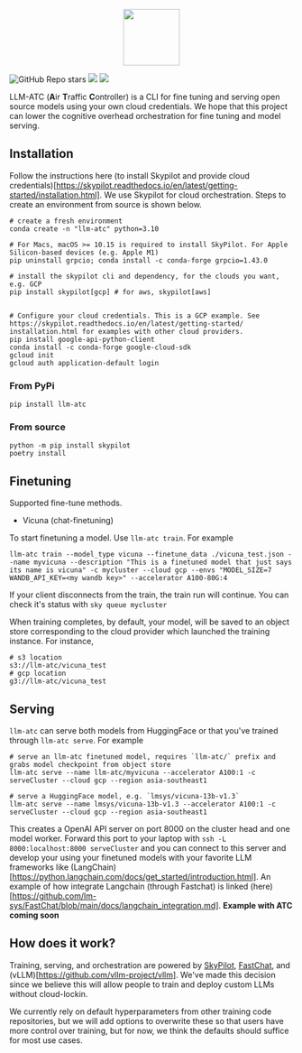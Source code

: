 <p align="center">
  <img height='100px' src="https://www.ocf.berkeley.edu/~asai/static/images/trainy.png">
</p>

![GitHub Repo stars](https://img.shields.io/github/stars/Trainy-ai/llm-atc?style=social)
[![](https://img.shields.io/badge/Twitter-1DA1F2?style=for-the-badge&logo=twitter&logoColor=white)](https://twitter.com/TrainyAI)
[![](https://dcbadge.vercel.app/api/server/d67CMuKY5V)](https://discord.gg/d67CMuKY5V)

LLM-ATC (**A**ir **T**raffic **C**ontroller) is a CLI for fine tuning and serving open source models using your own cloud credentials. We hope that this project can lower the cognitive overhead orchestration for fine tuning and model serving.

## Installation

Follow the instructions here (to install Skypilot and provide cloud credentials)[https://skypilot.readthedocs.io/en/latest/getting-started/installation.html]. We use Skypilot for cloud orchestration. Steps to create an environment from source is shown below.

```
# create a fresh environment
conda create -n "llm-atc" python=3.10

# For Macs, macOS >= 10.15 is required to install SkyPilot. For Apple Silicon-based devices (e.g. Apple M1)
pip uninstall grpcio; conda install -c conda-forge grpcio=1.43.0

# install the skypilot cli and dependency, for the clouds you want, e.g. GCP
pip install skypilot[gcp] # for aws, skypilot[aws]


# Configure your cloud credentials. This is a GCP example. See https://skypilot.readthedocs.io/en/latest/getting-started/ installation.html for examples with other cloud providers.
pip install google-api-python-client
conda install -c conda-forge google-cloud-sdk
gcloud init
gcloud auth application-default login
```

### From PyPi

```
pip install llm-atc
```

### From source

```
python -m pip install skypilot
poetry install
```

## Finetuning

Supported fine-tune methods.
- Vicuna (chat-finetuning)

To start finetuning a model. Use `llm-atc train`. For example

```
llm-atc train --model_type vicuna --finetune_data ./vicuna_test.json --name myvicuna --description "This is a finetuned model that just says its name is vicuna" -c mycluster --cloud gcp --envs "MODEL_SIZE=7 WANDB_API_KEY=<my wandb key>" --accelerator A100-80G:4
```

If your client disconnects from the train, the train run will continue. You can check it's status with `sky queue mycluster`

When training completes, by default, your model, will be saved to an object store corresponding to the cloud provider which launched the training instance. For instance,

```
# s3 location
s3://llm-atc/vicuna_test
# gcp location
g3://llm-atc/vicuna_test
```

## Serving

`llm-atc` can serve both models from HuggingFace or that you've trained through `llm-atc serve`. For example

```
# serve an llm-atc finetuned model, requires `llm-atc/` prefix and grabs model checkpoint from object store
llm-atc serve --name llm-atc/myvicuna --accelerator A100:1 -c serveCluster --cloud gcp --region asia-southeast1

# serve a HuggingFace model, e.g. `lmsys/vicuna-13b-v1.3`
llm-atc serve --name lmsys/vicuna-13b-v1.3 --accelerator A100:1 -c serveCluster --cloud gcp --region asia-southeast1
```

This creates a OpenAI API server on port 8000 on the cluster head and one model worker.
Forward this port to your laptop with `ssh -L 8000:localhost:8000 serveCluster` and you can connect to this server and
develop your using your finetuned models with your favorite LLM frameworks like (LangChain)[https://python.langchain.com/docs/get_started/introduction.html]. An example of how integrate Langchain (through Fastchat) is linked (here)[https://github.com/lm-sys/FastChat/blob/main/docs/langchain_integration.md]. **Example with ATC coming soon**


## How does it work?

Training, serving, and orchestration are powered by [SkyPilot](https://github.com/skypilot-org/skypilot), [FastChat](https://github.com/lm-sys/FastChat/), and (vLLM)[https://github.com/vllm-project/vllm]. We've made this decision since we believe this will allow people to train and deploy custom LLMs without cloud-lockin.

We currently rely on default hyperparameters from other training code repositories, but we will add options to overwrite these so that users have more control over training, but for now, we think the defaults should suffice for most use cases. 

